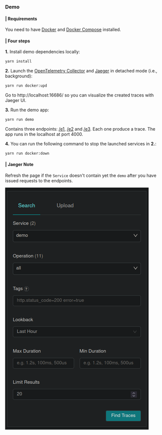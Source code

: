 ### Demo

#### | Requirements

You need to have [Docker](https://docs.docker.com/get-started/overview/) and [Docker Compose](https://docs.docker.com/compose/) installed.

#### | Four steps

**1.** Install demo dependencies locally:

```sh
yarn install
```

**2.** Launch the [OpenTelemetry Collector](https://opentelemetry.io/docs/collector/) and [Jaeger](https://www.jaegertracing.io/docs/1.46/) in detached mode (i.e., background):

```sh
yarn run docker:upd
```

Go to http://localhost:16686/ so you can visualize the created traces with Jaeger UI.

**3.** Run the demo app:

```sh
yarn run demo
```

Contains three endpoints: [/e1](http://localhost:4000/e1), [/e2](http://localhost:4000/e2) and [/e3](http://localhost:4000/e3). Each one produce a trace. The app runs in the localhost at port 4000.

**4.** You can run the following command to stop the launched services in **2.**:

```sh
yarn run docker:down
```

#### | Jaeger Note

Refresh the page if the `Service` doesn't contain yet the `demo` after you have issued requests to the endpoints.

![image](images/jaeger-example.png)

